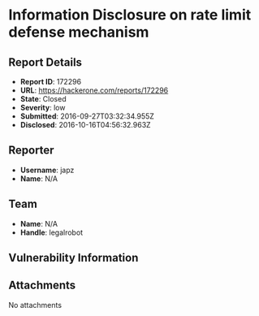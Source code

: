# Information Disclosure on rate limit defense mechanism

## Report Details
- **Report ID**: 172296
- **URL**: https://hackerone.com/reports/172296
- **State**: Closed
- **Severity**: low
- **Submitted**: 2016-09-27T03:32:34.955Z
- **Disclosed**: 2016-10-16T04:56:32.963Z

## Reporter
- **Username**: japz
- **Name**: N/A

## Team
- **Name**: N/A
- **Handle**: legalrobot

## Vulnerability Information


## Attachments
No attachments

